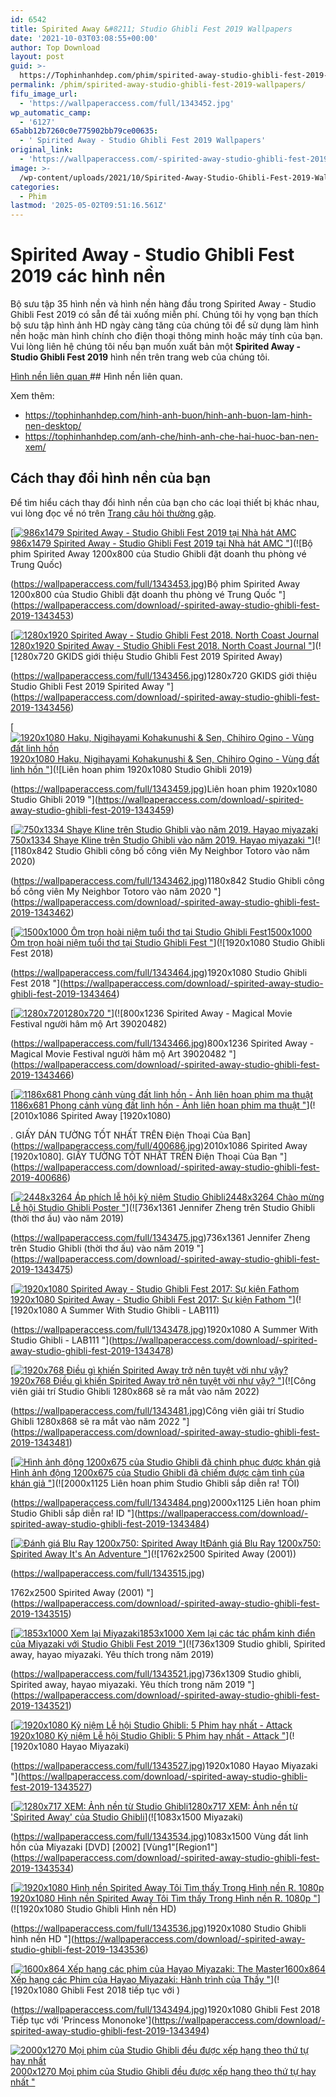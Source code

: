 ```yaml
---
id: 6542
title: Spirited Away &#8211; Studio Ghibli Fest 2019 Wallpapers
date: '2021-10-03T03:08:55+00:00'
author: Top Download
layout: post
guid: >-
  https://Tophinhanhdep.com/phim/spirited-away-studio-ghibli-fest-2019-wallpapers/
permalink: /phim/spirited-away-studio-ghibli-fest-2019-wallpapers/
fifu_image_url:
  - 'https://wallpaperaccess.com/full/1343452.jpg'
wp_automatic_camp:
  - '6127'
65abb12b7260c0e775902bb79ce00635:
  - ' Spirited Away - Studio Ghibli Fest 2019 Wallpapers'
original_link:
  - 'https://wallpaperaccess.com/-spirited-away-studio-ghibli-fest-2019'
image: >-
  /wp-content/uploads/2021/10/Spirited-Away-Studio-Ghibli-Fest-2019-Wallpapers.jpg
categories:
  - Phim
lastmod: '2025-05-02T09:51:16.561Z'
---
```

#  Spirited Away - Studio Ghibli Fest 2019 các hình nền

Bộ sưu tập 35 hình nền và hình nền hàng đầu trong Spirited Away - Studio Ghibli Fest 2019 có sẵn để tải xuống miễn phí. Chúng tôi hy vọng bạn thích bộ sưu tập hình ảnh HD ngày càng tăng của chúng tôi để sử dụng làm hình nền hoặc màn hình chính cho điện thoại thông minh hoặc máy tính của bạn. Vui lòng liên hệ chúng tôi nếu bạn muốn xuất bản một  **Spirited Away - Studio Ghibli Fest 2019** hình nền trên trang web của chúng tôi.

[Hình nền liên quan ](#related) ## Hình nền liên quan.

   
 Xem thêm:

   
- <https://tophinhanhdep.com/hinh-anh-buon/hinh-anh-buon-lam-hinh-nen-desktop/>
- <https://tophinhanhdep.com/anh-che/hinh-anh-che-hai-huoc-ban-nen-xem/>

## Cách thay đổi hình nền của bạn

Để tìm hiểu cách thay đổi hình nền của bạn cho các loại thiết bị khác nhau, vui lòng đọc về nó trên [Trang câu hỏi thường gặp](https://tophinhanhdep.com/faq/).

  
[[![986x1479 Spirited Away - Studio Ghibli Fest 2019 tại Nhà hát AMC](https://wallpaperaccess.com/full/1343452.jpg)986x1479 Spirited Away - Studio Ghibli Fest 2019 tại Nhà hát AMC "](https://wallpaperaccess.com/download/-spirited-away-studio-ghibli-fest-2019-1343452)](![Bộ phim Spirited Away 1200x800 của Studio Ghibli đặt doanh thu phòng vé Trung Quốc)

(https://wallpaperaccess.com/full/1343453.jpg)Bộ phim Spirited Away 1200x800 của Studio Ghibli đặt doanh thu phòng vé Trung Quốc "](https://wallpaperaccess.com/download/-spirited-away-studio-ghibli-fest-2019-1343453)

[[![1280x1920 Spirited Away - Studio Ghibli Fest 2018. North Coast Journal](https://wallpaperaccess.com/full/1343454.jpg)1280x1920 Spirited Away - Studio Ghibli Fest 2018. North Coast Journal "](https://wallpaperaccess.com/download/-spirited-away-studio-ghibli-fest-2019-1343454)](![1280x720 GKIDS giới thiệu Studio Ghibli Fest 2019 Spirited Away)

(https://wallpaperaccess.com/full/1343456.jpg)1280x720 GKIDS giới thiệu Studio Ghibli Fest 2019 Spirited Away "](https://wallpaperaccess.com/download/-spirited-away-studio-ghibli-fest-2019-1343456)

[[![1920x1080 Haku, Nigihayami Kohakunushi & Sen, Chihiro Ogino - Vùng đất linh hồn](https://wallpaperaccess.com/full/1343458.jpg)1920x1080 Haku, Nigihayami Kohakunushi &amp; Sen, Chihiro Ogino - Vùng đất linh hồn "](https://wallpaperaccess.com/download/-spirited-away-studio-ghibli-fest-2019-1343458)](![Liên hoan phim 1920x1080 Studio Ghibli 2019)

(https://wallpaperaccess.com/full/1343459.jpg)Liên hoan phim 1920x1080 Studio Ghibli 2019 "](https://wallpaperaccess.com/download/-spirited-away-studio-ghibli-fest-2019-1343459)

[[![750x1334 Shaye Kline trên Studio Ghibli vào năm 2019. Hayao miyazaki](https://wallpaperaccess.com/full/1343460.png)750x1334 Shaye Kline trên Studio Ghibli vào năm 2019. Hayao miyazaki "](https://wallpaperaccess.com/download/-spirited-away-studio-ghibli-fest-2019-1343460)](![1180x842 Studio Ghibli công bố công viên My Neighbor Totoro vào năm 2020)

(https://wallpaperaccess.com/full/1343462.jpg)1180x842 Studio Ghibli công bố công viên My Neighbor Totoro vào năm 2020 "](https://wallpaperaccess.com/download/-spirited-away-studio-ghibli-fest-2019-1343462)

[[![1500x1000 Ôm trọn hoài niệm tuổi thơ tại Studio Ghibli Fest](https://wallpaperaccess.com/full/1343463.png)1500x1000 Ôm trọn hoài niệm tuổi thơ tại Studio Ghibli Fest "](https://wallpaperaccess.com/download/-spirited-away-studio-ghibli-fest-2019-1343463)](![1920x1080 Studio Ghibli Fest 2018)

(https://wallpaperaccess.com/full/1343464.jpg)1920x1080 Studio Ghibli Fest 2018 "](https://wallpaperaccess.com/download/-spirited-away-studio-ghibli-fest-2019-1343464)

[[![1280x720 ](https://wallpaperaccess.com/full/1343465.jpg)1280x720 "](https://wallpaperaccess.com/download/-spirited-away-studio-ghibli-fest-2019-1343465)](![800x1236 Spirited Away - Magical Movie Festival người hâm mộ Art 39020482)

(https://wallpaperaccess.com/full/1343466.jpg)800x1236 Spirited Away - Magical Movie Festival người hâm mộ Art 39020482 "](https://wallpaperaccess.com/download/-spirited-away-studio-ghibli-fest-2019-1343466)

[[![1186x681 Phong cảnh vùng đất linh hồn - Ảnh liên hoan phim ma thuật](https://wallpaperaccess.com/full/1343470.png)1186x681 Phong cảnh vùng đất linh hồn - Ảnh liên hoan phim ma thuật "](https://wallpaperaccess.com/download/-spirited-away-studio-ghibli-fest-2019-1343470)](![2010x1086 Spirited Away [1920x1080)

.  GIẤY DÁN TƯỜNG TỐT NHẤT TRÊN Điện Thoại Của Bạn](https://wallpaperaccess.com/full/400686.jpg)2010x1086 Spirited Away \[1920x1080\]. GIẤY TƯỜNG TỐT NHẤT TRÊN Điện Thoại Của Bạn "](https://wallpaperaccess.com/download/-spirited-away-studio-ghibli-fest-2019-400686)

[[![2448x3264 Áp phích lễ hội kỷ niệm Studio Ghibli](https://wallpaperaccess.com/full/1343474.jpg)2448x3264 Chào mừng Lễ hội Studio Ghibli Poster "](https://wallpaperaccess.com/download/-spirited-away-studio-ghibli-fest-2019-1343474)](![736x1361 Jennifer Zheng trên Studio Ghibli (thời thơ ấu) vào năm 2019)

(https://wallpaperaccess.com/full/1343475.jpg)736x1361 Jennifer Zheng trên Studio Ghibli (thời thơ ấu) vào năm 2019 "](https://wallpaperaccess.com/download/-spirited-away-studio-ghibli-fest-2019-1343475)

[[![1920x1080 Spirited Away - Studio Ghibli Fest 2017: Sự kiện Fathom](https://wallpaperaccess.com/full/1343477.jpg)1920x1080 Spirited Away - Studio Ghibli Fest 2017: Sự kiện Fathom "](https://wallpaperaccess.com/download/-spirited-away-studio-ghibli-fest-2019-1343477)](![1920x1080 A Summer With Studio Ghibli - LAB111)

(https://wallpaperaccess.com/full/1343478.jpg)1920x1080 A Summer With Studio Ghibli - LAB111 "](https://wallpaperaccess.com/download/-spirited-away-studio-ghibli-fest-2019-1343478)

[[![1920x768 Điều gì khiến Spirited Away trở nên tuyệt vời như vậy?](https://wallpaperaccess.com/full/1343480.jpg)1920x768 Điều gì khiến Spirited Away trở nên tuyệt vời như vậy? "](https://wallpaperaccess.com/download/-spirited-away-studio-ghibli-fest-2019-1343480)](![Công viên giải trí Studio Ghibli 1280x868 sẽ ra mắt vào năm 2022)

(https://wallpaperaccess.com/full/1343481.jpg)Công viên giải trí Studio Ghibli 1280x868 sẽ ra mắt vào năm 2022 "](https://wallpaperaccess.com/download/-spirited-away-studio-ghibli-fest-2019-1343481)

[[![Hình ảnh động 1200x675 của Studio Ghibli đã chinh phục được khán giả](https://wallpaperaccess.com/full/1343482.jpg)Hình ảnh động 1200x675 của Studio Ghibli đã chiếm được cảm tình của khán giả "](https://wallpaperaccess.com/download/-spirited-away-studio-ghibli-fest-2019-1343482)](![2000x1125 Liên hoan phim Studio Ghibli sắp diễn ra!  TÔI)

(https://wallpaperaccess.com/full/1343484.png)2000x1125 Liên hoan phim Studio Ghibli sắp diễn ra! ID "](https://wallpaperaccess.com/download/-spirited-away-studio-ghibli-fest-2019-1343484)

[[![Đánh giá Blu Ray 1200x750: Spirited Away It](https://wallpaperaccess.com/full/1343514.jpg)Đánh giá Blu Ray 1200x750: Spirited Away It's An Adventure "](https://wallpaperaccess.com/download/-spirited-away-studio-ghibli-fest-2019-1343514)](![1762x2500 Spirited Away (2001))

(https://wallpaperaccess.com/full/1343515.jpg)

1762x2500 Spirited Away (2001) "](https://wallpaperaccess.com/download/-spirited-away-studio-ghibli-fest-2019-1343515)

[[![1853x1000 Xem lại Miyazaki](https://wallpaperaccess.com/full/1343517.jpg)1853x1000 Xem lại các tác phẩm kinh điển của Miyazaki với Studio Ghibli Fest 2019 "](https://wallpaperaccess.com/download/-spirited-away-studio-ghibli-fest-2019-1343517)](![736x1309 Studio ghibli, Spirited away, hayao miyazaki.  Yêu thích trong năm 2019)

(https://wallpaperaccess.com/full/1343521.jpg)736x1309 Studio ghibli, Spirited away, hayao miyazaki. Yêu thích trong năm 2019 "](https://wallpaperaccess.com/download/-spirited-away-studio-ghibli-fest-2019-1343521)

[[![1920x1080 Kỷ niệm Lễ hội Studio Ghibli: 5 Phim hay nhất - Attack](https://wallpaperaccess.com/full/1343526.jpg)1920x1080 Kỷ niệm Lễ hội Studio Ghibli: 5 Phim hay nhất - Attack "](https://wallpaperaccess.com/download/-spirited-away-studio-ghibli-fest-2019-1343526)](![1920x1080 Hayao Miyazaki)

(https://wallpaperaccess.com/full/1343527.jpg)1920x1080 Hayao Miyazaki "](https://wallpaperaccess.com/download/-spirited-away-studio-ghibli-fest-2019-1343527)

[[![1280x717 XEM: Ảnh nền từ Studio Ghibli](https://wallpaperaccess.com/full/400770.jpg)1280x717 XEM: Ảnh nền từ 'Spirited Away' của Studio Ghibli](https://wallpaperaccess.com/download/-spirited-away-studio-ghibli-fest-2019-400770)](![1083x1500 Miyazaki)

(https://wallpaperaccess.com/full/1343534.jpg)1083x1500 Vùng đất linh hồn của Miyazaki \[DVD\] \[2002\] \[Vùng1"\[Region1"](https://wallpaperaccess.com/download/-spirited-away-studio-ghibli-fest-2019-1343534)

[[![1920x1080 Hình nền Spirited Away Tôi Tìm thấy Trong Hình nền R.  1080p](https://wallpaperaccess.com/full/1343535.jpg)1920x1080 Hình nền Spirited Away Tôi Tìm thấy Trong Hình nền R. 1080p "](https://wallpaperaccess.com/download/-spirited-away-studio-ghibli-fest-2019-1343535)](![1920x1080 Studio Ghibli Hình nền HD)

(https://wallpaperaccess.com/full/1343536.jpg)1920x1080 Studio Ghibli hình nền HD "](https://wallpaperaccess.com/download/-spirited-away-studio-ghibli-fest-2019-1343536)

[[![1600x864 Xếp hạng các phim của Hayao Miyazaki: The Master](https://wallpaperaccess.com/full/1343542.jpg)1600x864 Xếp hạng các Phim của Hayao Miyazaki: Hành trình của Thầy "](https://wallpaperaccess.com/download/-spirited-away-studio-ghibli-fest-2019-1343542)](![1920x1080 Ghibli Fest 2018 tiếp tục với )

(https://wallpaperaccess.com/full/1343494.jpg)1920x1080 Ghibli Fest 2018 Tiếp tục với 'Princess Mononoke'](https://wallpaperaccess.com/download/-spirited-away-studio-ghibli-fest-2019-1343494)

[![2000x1270 Mọi phim của Studio Ghibli đều được xếp hạng theo thứ tự hay nhất](https://wallpaperaccess.com/full/1343528.jpg)2000x1270 Mọi phim của Studio Ghibli đều được xếp hạng theo thứ tự hay nhất "](https://wallpaperaccess.com/download/-spirited-away-studio-ghibli-fest-2019-1343528)
